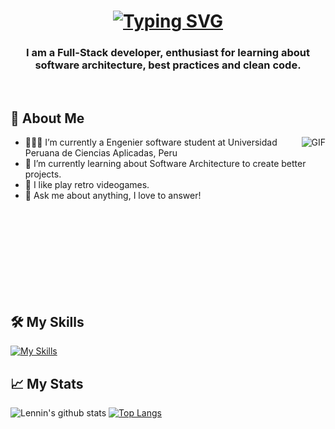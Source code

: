 <h1 align="center">
   <a href="https://git.io/typing-svg"><img src="https://readme-typing-svg.herokuapp.com?font=Press+Start+2P&pause=1000&width=435&lines=Hi%2C+I'm+Lennin+Huaman;Welcome+to+my+profile" alt="Typing SVG" /></a>
</h1>

<h3 align="center">I am a Full-Stack developer, enthusiast for learning about software architecture, best practices and clean code.</h3>
</br>

## 🔎 About Me
<img align="right" alt="GIF" src="https://media.giphy.com/media/LmNwrBhejkK9EFP504/giphy.gif" />

- 👨🏽‍💻 I’m currently a Engenier software student at Universidad Peruana de Ciencias Aplicadas, Peru
- 🌱 I’m currently learning about Software Architecture to create better projects. 
- 👾 I like play retro videogames.
- 💬 Ask me about anything, I love to answer!

</br></br></br></br></br></br></br></br>

## 🛠️ My Skills
[![My Skills](https://skillicons.dev/icons?i=js,html,css,react,angular,vite,java,spring,py,flutter,cpp,vscode)](https://skillicons.dev)


## 📈 My Stats
![Lennin's github stats](https://github-readme-stats.vercel.app/api?username=LenninHuaman&hide=contribs,prs&theme=tokyonight)
[![Top Langs](https://github-readme-stats.vercel.app/api/top-langs/?username=LenninHuaman&layout=compact&theme=tokyonight)](https://github.com/LenninHuaman/github-readme-stats)
